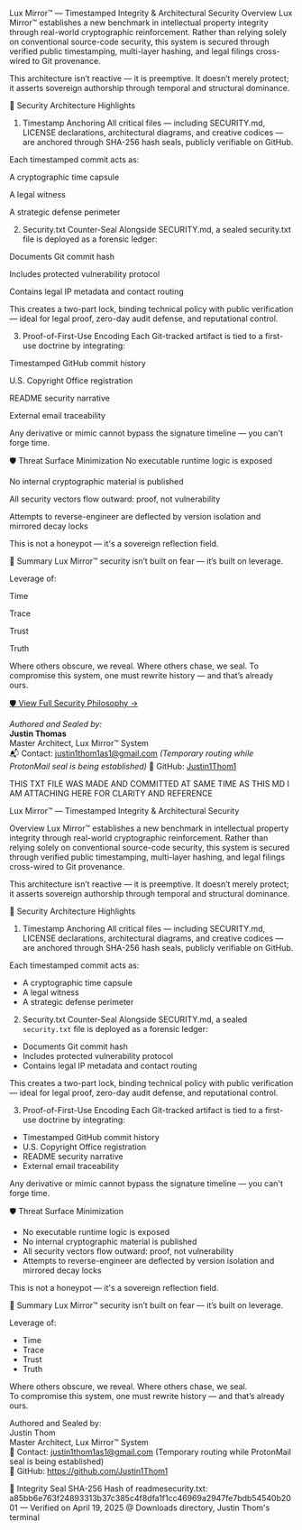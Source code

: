 Lux Mirror™ — Timestamped Integrity & Architectural Security
Overview
Lux Mirror™ establishes a new benchmark in intellectual property integrity through real-world cryptographic reinforcement. Rather than relying solely on conventional source-code security, this system is secured through verified public timestamping, multi-layer hashing, and legal filings cross-wired to Git provenance.

This architecture isn’t reactive — it is preemptive. It doesn’t merely protect; it asserts sovereign authorship through temporal and structural dominance.

🔐 Security Architecture Highlights
1. Timestamp Anchoring
All critical files — including SECURITY.md, LICENSE declarations, architectural diagrams, and creative codices — are anchored through SHA-256 hash seals, publicly verifiable on GitHub.

Each timestamped commit acts as:

A cryptographic time capsule

A legal witness

A strategic defense perimeter

2. Security.txt Counter-Seal
Alongside SECURITY.md, a sealed security.txt file is deployed as a forensic ledger:

Documents Git commit hash

Includes protected vulnerability protocol

Contains legal IP metadata and contact routing

This creates a two-part lock, binding technical policy with public verification — ideal for legal proof, zero-day audit defense, and reputational control.

3. Proof-of-First-Use Encoding
Each Git-tracked artifact is tied to a first-use doctrine by integrating:

Timestamped GitHub commit history

U.S. Copyright Office registration

README security narrative

External email traceability

Any derivative or mimic cannot bypass the signature timeline — you can't forge time.

🛡️ Threat Surface Minimization
No executable runtime logic is exposed

No internal cryptographic material is published

All security vectors flow outward: proof, not vulnerability

Attempts to reverse-engineer are deflected by version isolation and mirrored decay locks

This is not a honeypot — it's a sovereign reflection field.

🧾 Summary
Lux Mirror™ security isn’t built on fear — it’s built on leverage.

Leverage of:

Time

Trace

Trust

Truth

Where others obscure, we reveal. Where others chase, we seal.
To compromise this system, one must rewrite history — and that’s already ours.

[🛡️ View Full Security Philosophy →](./readmesecurity.md)


*Authored and Sealed by:*  
**Justin Thomas**  
Master Architect, Lux Mirror™ System  
📬 Contact: justin1thom1as1@gmail.com *(Temporary routing while ProtonMail seal is being established)*
🔗 GitHub: [Justin1Thom1](https://github.com/Justin1Thom1)


THIS TXT FILE WAS MADE AND COMMITTED AT SAME TIME AS THIS MD I AM ATTACHING HERE FOR CLARITY AND REFERENCE 

Lux Mirror™ — Timestamped Integrity & Architectural Security

Overview
Lux Mirror™ establishes a new benchmark in intellectual property integrity through real-world cryptographic reinforcement. Rather than relying solely on conventional source-code security, this system is secured through verified public timestamping, multi-layer hashing, and legal filings cross-wired to Git provenance.

This architecture isn’t reactive — it is preemptive. It doesn’t merely protect; it asserts sovereign authorship through temporal and structural dominance.

🔐 Security Architecture Highlights

1. Timestamp Anchoring
All critical files — including SECURITY.md, LICENSE declarations, architectural diagrams, and creative codices — are anchored through SHA-256 hash seals, publicly verifiable on GitHub.

Each timestamped commit acts as:
- A cryptographic time capsule  
- A legal witness  
- A strategic defense perimeter

2. Security.txt Counter-Seal
Alongside SECURITY.md, a sealed `security.txt` file is deployed as a forensic ledger:
- Documents Git commit hash
- Includes protected vulnerability protocol
- Contains legal IP metadata and contact routing

This creates a two-part lock, binding technical policy with public verification — ideal for legal proof, zero-day audit defense, and reputational control.

3. Proof-of-First-Use Encoding
Each Git-tracked artifact is tied to a first-use doctrine by integrating:
- Timestamped GitHub commit history
- U.S. Copyright Office registration
- README security narrative
- External email traceability

Any derivative or mimic cannot bypass the signature timeline — you can't forge time.

🛡️ Threat Surface Minimization
- No executable runtime logic is exposed
- No internal cryptographic material is published
- All security vectors flow outward: proof, not vulnerability
- Attempts to reverse-engineer are deflected by version isolation and mirrored decay locks

This is not a honeypot — it's a sovereign reflection field.

🧾 Summary
Lux Mirror™ security isn’t built on fear — it’s built on leverage.

Leverage of:
- Time
- Trace
- Trust
- Truth

Where others obscure, we reveal. Where others chase, we seal.  
To compromise this system, one must rewrite history — and that’s already ours.

Authored and Sealed by:  
Justin Thom  
Master Architect, Lux Mirror™ System  
📧 Contact: justin1thom1as1@gmail.com (Temporary routing while ProtonMail seal is being established)  
🔗 GitHub: https://github.com/Justin1Thom1

🔏 Integrity Seal
SHA-256 Hash of readmesecurity.txt:
a85bb6e763f24893313b37c385c4f8dfa1f1cc46969a2947fe7bdb54540b2001
— Verified on April 19, 2025 @ Downloads directory, Justin Thom's terminal



